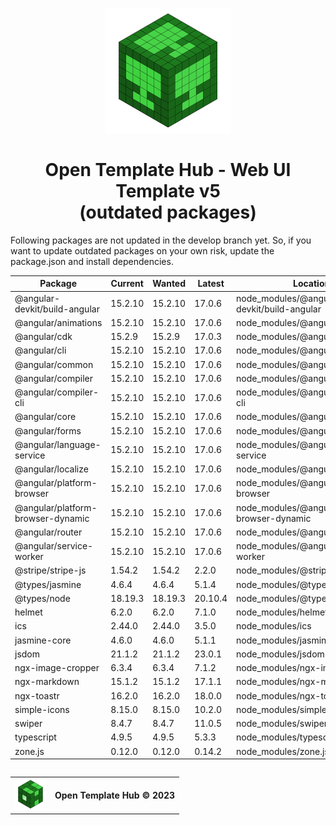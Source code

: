 <p align="center">
  <a href="https://opentemplatehub.com">
    <img src="https://raw.githubusercontent.com/open-template-hub/open-template-hub.github.io/master/assets/logo/ui/web-ui-logo.png" alt="Logo" width=200>
  </a>
</p>


<h1 align="center">
Open Template Hub - Web UI Template v5
  <br/>
(outdated packages)
</h1>

Following packages are not updated in the develop branch yet. So, if you want to update outdated packages on your own risk, update the package.json and install dependencies.

| Package | Current | Wanted | Latest | Location |
| --- | --- | --- | --- | --- |
| @angular-devkit/build-angular | 15.2.10 | 15.2.10 | 17.0.6 | node_modules/@angular-devkit/build-angular |
| @angular/animations | 15.2.10 | 15.2.10 | 17.0.6 | node_modules/@angular/animations |
| @angular/cdk | 15.2.9 | 15.2.9 | 17.0.3 | node_modules/@angular/cdk |
| @angular/cli | 15.2.10 | 15.2.10 | 17.0.6 | node_modules/@angular/cli |
| @angular/common | 15.2.10 | 15.2.10 | 17.0.6 | node_modules/@angular/common |
| @angular/compiler | 15.2.10 | 15.2.10 | 17.0.6 | node_modules/@angular/compiler |
| @angular/compiler-cli | 15.2.10 | 15.2.10 | 17.0.6 | node_modules/@angular/compiler-cli |
| @angular/core | 15.2.10 | 15.2.10 | 17.0.6 | node_modules/@angular/core |
| @angular/forms | 15.2.10 | 15.2.10 | 17.0.6 | node_modules/@angular/forms |
| @angular/language-service | 15.2.10 | 15.2.10 | 17.0.6 | node_modules/@angular/language-service |
| @angular/localize | 15.2.10 | 15.2.10 | 17.0.6 | node_modules/@angular/localize |
| @angular/platform-browser | 15.2.10 | 15.2.10 | 17.0.6 | node_modules/@angular/platform-browser |
| @angular/platform-browser-dynamic | 15.2.10 | 15.2.10 | 17.0.6 | node_modules/@angular/platform-browser-dynamic |
| @angular/router | 15.2.10 | 15.2.10 | 17.0.6 | node_modules/@angular/router |
| @angular/service-worker | 15.2.10 | 15.2.10 | 17.0.6 | node_modules/@angular/service-worker |
| @stripe/stripe-js | 1.54.2 | 1.54.2 | 2.2.0 | node_modules/@stripe/stripe-js |
| @types/jasmine | 4.6.4 | 4.6.4 | 5.1.4 | node_modules/@types/jasmine |
| @types/node | 18.19.3 | 18.19.3 | 20.10.4 | node_modules/@types/node |
| helmet | 6.2.0 | 6.2.0 | 7.1.0 | node_modules/helmet |
| ics | 2.44.0 | 2.44.0 | 3.5.0 | node_modules/ics |
| jasmine-core | 4.6.0 | 4.6.0 | 5.1.1 | node_modules/jasmine-core |
| jsdom | 21.1.2 | 21.1.2 | 23.0.1 | node_modules/jsdom |
| ngx-image-cropper | 6.3.4 | 6.3.4 | 7.1.2 | node_modules/ngx-image-cropper |
| ngx-markdown | 15.1.2 | 15.1.2 | 17.1.1 | node_modules/ngx-markdown |
| ngx-toastr | 16.2.0 | 16.2.0 | 18.0.0 | node_modules/ngx-toastr |
| simple-icons | 8.15.0 | 8.15.0 | 10.2.0 | node_modules/simple-icons |
| swiper | 8.4.7 | 8.4.7 | 11.0.5 | node_modules/swiper |
| typescript | 4.9.5 | 4.9.5 | 5.3.3 | node_modules/typescript |
| zone.js | 0.12.0 | 0.12.0 | 0.14.2 | node_modules/zone.js |

<table align="right"><tr><td><a href="https://opentemplatehub.com"><img src="https://raw.githubusercontent.com/open-template-hub/open-template-hub.github.io/master/assets/logo/brand-logo.png" width="50px" alt="oth"/></a></td><td><b>Open Template Hub © 2023</b></td></tr></table>

